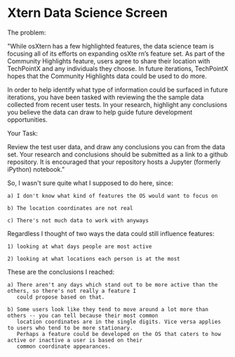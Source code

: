 # Xtern Data Science Screen

The problem:

"While osXtern has a few highlighted features, the data science team is focusing all of its efforts on expanding osXte
rn’s feature set. As part of the Community Highlights feature, users agree to share their location with TechPointX and
any individuals they choose. In future iterations, TechPointX hopes that the Community Highlights data could be used to
do more.


In order to help identify what type of information could be surfaced in future iterations, you have been tasked with
reviewing the the sample data collected from recent user tests. In your research, highlight any conclusions you believe
the data can draw to help guide future development opportunities.

Your Task:

Review the test user data, and draw any conclusions you can from the data set. Your research and conclusions should be
submitted as a link to a github repository. It is encouraged that your repository hosts a Jupyter (formerly iPython)
notebook."

So, I wasn't sure quite what I supposed to do here, since:

    a) I don't know what kind of features the OS would want to focus on
    
    b) The location coordinates are not real
    
    c) There's not much data to work with anyways

Regardless I thought of two ways the data could still influence features:

    1) looking at what days people are most active
    
    2) looking at what locations each person is at the most

These are the conclusions I reached:

    a) There aren't any days which stand out to be more active than the others, so there's not really a feature I
       could propose based on that.
       
    b) Some users look like they tend to move around a lot more than others -- you can tell because their most common
       location coordinates are in the single digits. Vice versa applies to users who tend to be more stationary.
       Perhaps a feature could be developed on the OS that caters to how active or inactive a user is based on their
       common coordinate appearances.
